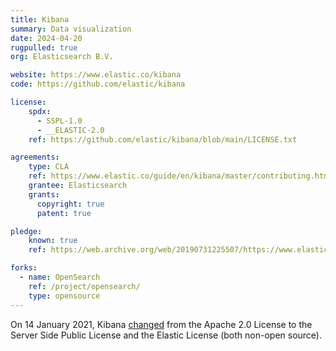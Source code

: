 ```yaml
---
title: Kibana
summary: Data visualization
date: 2024-04-20
rugpulled: true
org: Elasticsearch B.V.

website: https://www.elastic.co/kibana
code: https://github.com/elastic/kibana

license:
    spdx:
      - SSPL-1.0
      - __ELASTIC-2.0
    ref: https://github.com/elastic/kibana/blob/main/LICENSE.txt

agreements:
    type: CLA
    ref: https://www.elastic.co/guide/en/kibana/master/contributing.html#signing-contributor-agreement
    grantee: Elasticsearch
    grants:
      copyright: true
      patent: true

pledge:
    known: true
    ref: https://web.archive.org/web/20190731225507/https://www.elastic.co/what-is/open-x-pack

forks:
  - name: OpenSearch
    ref: /project/opensearch/
    type: opensource
---
```

On 14 January 2021, Kibana [changed](https://www.elastic.co/blog/licensing-change) from the Apache 2.0 License to the Server Side Public License and the Elastic License (both non-open source).
